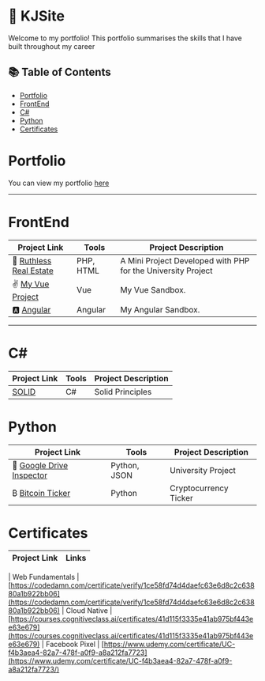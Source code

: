 # 💼 KJSite

Welcome to my portfolio! This portfolio summarises the skills that I have built throughout my career

## 📚 Table of Contents
- [Portfolio](#portfolio)
- [FrontEnd](#frontend)
- [C#](#csharp)
- [Python](#python)
- [Certificates](#certificate)

# Portfolio

You can view my portfolio [here](https://kaijeng.netlify.app/)

***

# FrontEnd

| Project Link | Tools | Project Description | 
|---|---|---|
| 🏡 [Ruthless Real Estate](https://github.com/KyleWong613/RuthlessRealEstate_PHP) | PHP, HTML | A Mini Project Developed with PHP for the University Project
| ✌️ [My Vue Project](https://github.com/KyleWong613/my-vue-proj) | Vue | My Vue Sandbox.
| 🅰️ [Angular](https://github.com/KyleWong613/angular-kaijeng) | Angular | My Angular Sandbox.
***

# C#
| Project Link | Tools | Project Description | 
|---|---|---|
|  [SOLID](https://github.com/KyleWong613/BatmanSOLID) | C# |  Solid Principles



# Python

| Project Link | Tools | Project Description | 
|---|---|---|
| 🏡 [Google Drive Inspector](https://github.com/KyleWong613/GoogleDriveInspector) | Python, JSON | University Project
| ₿ [Bitcoin Ticker](https://github.com/KyleWong613/BTC-ticker-yfinance) | Python | Cryptocurrency Ticker


# Certificates

| Project Link | Links | 
|---|---|

| Web Fundamentals | [https://codedamn.com/certificate/verify/1ce58fd74d4daefc63e6d8c2c63880a1b922bb06](https://codedamn.com/certificate/verify/1ce58fd74d4daefc63e6d8c2c63880a1b922bb06)
| Cloud Native | [https://courses.cognitiveclass.ai/certificates/41d115f3335e41ab975bf443ee63e679](https://courses.cognitiveclass.ai/certificates/41d115f3335e41ab975bf443ee63e679)
| Facebook Pixel | [https://www.udemy.com/certificate/UC-f4b3aea4-82a7-478f-a0f9-a8a212fa7723](https://www.udemy.com/certificate/UC-f4b3aea4-82a7-478f-a0f9-a8a212fa7723/)
